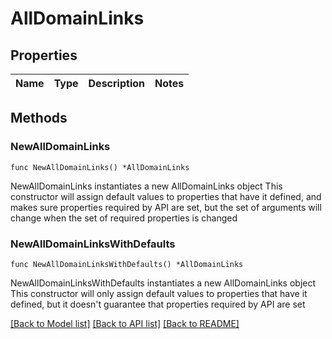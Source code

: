 # AllDomainLinks

## Properties

Name | Type | Description | Notes
------------ | ------------- | ------------- | -------------

## Methods

### NewAllDomainLinks

`func NewAllDomainLinks() *AllDomainLinks`

NewAllDomainLinks instantiates a new AllDomainLinks object
This constructor will assign default values to properties that have it defined,
and makes sure properties required by API are set, but the set of arguments
will change when the set of required properties is changed

### NewAllDomainLinksWithDefaults

`func NewAllDomainLinksWithDefaults() *AllDomainLinks`

NewAllDomainLinksWithDefaults instantiates a new AllDomainLinks object
This constructor will only assign default values to properties that have it defined,
but it doesn't guarantee that properties required by API are set


[[Back to Model list]](../README.md#documentation-for-models) [[Back to API list]](../README.md#documentation-for-api-endpoints) [[Back to README]](../README.md)


